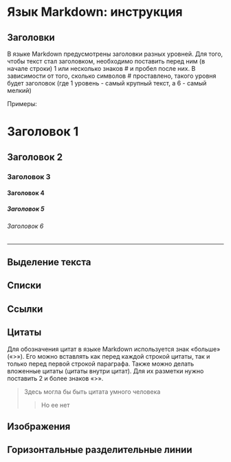 # Язык Markdown: инструкция

## Заголовки
В языке Markdown предусмотрены заголовки разных уровней. Для того, чтобы текст стал заголовком, необходимо поставить перед ним (в начале строки) 1 или несколько знаков # и пробел после них. В зависимости от того, сколько символов # проставлено, такого уровня будет заголовок (где 1 уровень - самый крупный текст, а 6 - самый мелкий)

Примеры:
# Заголовок 1
## Заголовок 2
### Заголовок 3
#### Заголовок 4
##### Заголовок 5
###### Заголовок 6
----


## Выделение текста

## Списки

## Ссылки

## Цитаты
Для обозначения цитат в языке Markdown используется знак «больше» («>»). Его можно вставлять как перед каждой строкой цитаты, так и только перед первой строкой параграфа. Также можно делать вложенные цитаты (цитаты внутри цитат). Для их разметки нужно поставить 2 и более знаков «>».

>Здесь могла бы быть цитата умного человека
>>Но ее нет

## Изображения

## Горизонтальные разделительные линии
